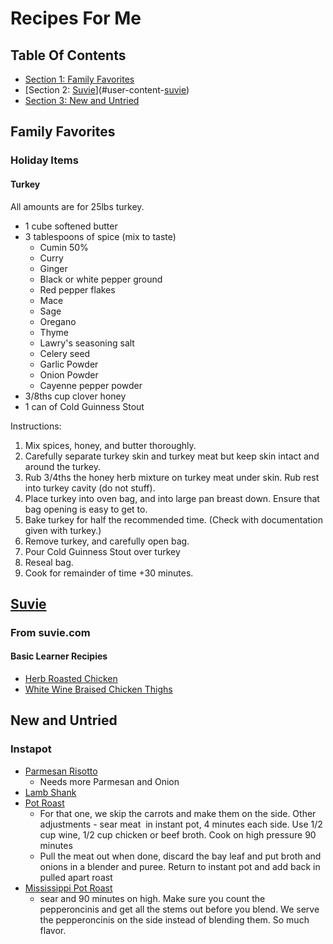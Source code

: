 
<!-- GENERATED DOCUMENT! DO NOT EDIT! -->
# Recipes For Me #

## Table Of Contents ##

- [Section 1: Family Favorites](#user-content-family-favorites)
- [Section 2: [Suvie](https://www.suvie.com/)](#user-content-[suvie](https://www.suvie.com/))
- [Section 3: New and Untried](#user-content-new-and-untried)

## Family Favorites ##

### Holiday Items ###

#### Turkey

All amounts are for 25lbs turkey.

- 1 cube softened butter
- 3 tablespoons of spice (mix to taste)
  - Cumin 50%
  - Curry
  - Ginger
  - Black or white pepper ground
  - Red pepper flakes
  - Mace
  - Sage
  - Oregano
  - Thyme
  - Lawry's seasoning salt
  - Celery seed
  - Garlic Powder
  - Onion Powder
  - Cayenne pepper powder
- 3/8ths cup clover honey
- 1 can of Cold Guinness Stout

Instructions:

1. Mix spices, honey, and butter thoroughly.
2. Carefully separate turkey skin and turkey meat but keep skin intact and around the turkey.
3. Rub 3/4ths the honey herb mixture on turkey meat under skin. Rub rest into turkey cavity (do not stuff).
4. Place turkey into oven bag, and into large pan breast down. Ensure that bag opening is easy to get to.
5. Bake turkey for half the recommended time. (Check with documentation given with turkey.)
6. Remove turkey, and carefully open bag.
7. Pour Cold Guinness Stout over turkey
8. Reseal bag.
9. Cook for remainder of time +30 minutes.
    
    

## [Suvie](https://www.suvie.com/) ##

### From suvie.com ###

#### Basic Learner Recipies

- [Herb Roasted Chicken](https://blog.suvie.com/herb-roasted-chicken/)
- [White Wine Braised Chicken Thighs](https://blog.suvie.com/white-wine-braised-chicken-thighs/)
    
    

## New and Untried ##

### Instapot ###

- [Parmesan Risotto](https://www.365daysofcrockpot.com/instant-pot-parmesan-risotto/)
  - Needs more Parmesan and Onion
- [Lamb Shank](https://www.pressurecookrecipes.com/instant-pot-lamb-shank/)
- [Pot Roast](https://www.simplyrecipes.com/recipes/pot_roast/)
  - For that one, we skip the carrots and make them on the side. Other adjustments - sear meat  in instant pot, 4 minutes each side. Use 1/2 cup wine, 1/2 cup chicken or beef broth. Cook on high pressure 90 minutes
  - Pull the meat out when done, discard the bay leaf and put broth and onions in a blender and puree. Return to instant pot and add back in pulled apart roast
- [Mississippi Pot Roast](https://www.simplyhappyfoodie.com/instant-pot-mississippi-pot-roast/)
  - sear and 90 minutes on high. Make sure you count the pepperoncinis and get all the stems out before you blend. We serve the pepperoncinis on the side instead of blending them. So much flavor.
    
    

<!-- GENERATED DOCUMENT! DO NOT EDIT! -->
    